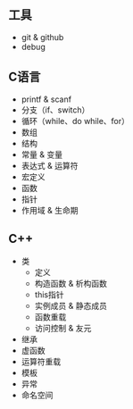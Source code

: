 ## 工具

* git & github
* debug

## C语言

* printf & scanf
* 分支（if、switch）
* 循环（while、do while、for）
* 数组
* 结构
* 常量 & 变量
* 表达式 & 运算符
* 宏定义
* 函数
* 指针
* 作用域 & 生命期  

## C++

* 类
	* 定义
	* 构造函数 & 析构函数
	* this指针
	* 实例成员 & 静态成员
	* 函数重载
	* 访问控制 & 友元
* 继承
* 虚函数
* 运算符重载
* 模板
* 异常
* 命名空间

